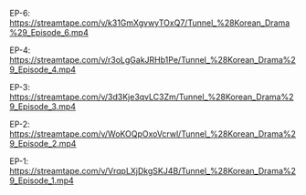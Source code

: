 
EP-6:  https://streamtape.com/v/k31GmXgvwyTOxQ7/Tunnel_%28Korean_Drama%29_Episode_6.mp4


EP-4:  https://streamtape.com/v/r3oLgGakJRHb1Pe/Tunnel_%28Korean_Drama%29_Episode_4.mp4

EP-3:  https://streamtape.com/v/3d3Kje3qvLC3Zm/Tunnel_%28Korean_Drama%29_Episode_3.mp4

EP-2:  https://streamtape.com/v/WoKOQpOxoVcrwl/Tunnel_%28Korean_Drama%29_Episode_2.mp4

EP-1:  https://streamtape.com/v/VrqpLXjDkgSKJ4B/Tunnel_%28Korean_Drama%29_Episode_1.mp4
